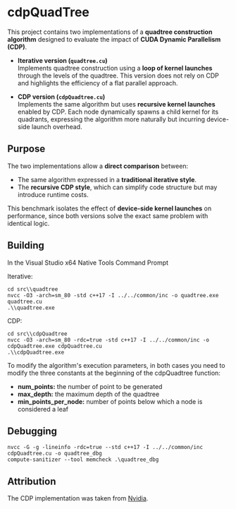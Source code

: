 # cdpQuadTree

This project contains two implementations of a **quadtree construction algorithm** designed to evaluate the impact of **CUDA Dynamic Parallelism (CDP)**.

- **Iterative version (`quadtree.cu`)**  
  Implements quadtree construction using a **loop of kernel launches** through the levels of the quadtree.
  This version does not rely on CDP and highlights the efficiency of a flat parallel approach.

- **CDP version (`cdpQuadtree.cu`)**  
  Implements the same algorithm but uses **recursive kernel launches** enabled by CDP.
  Each node dynamically spawns a child kernel for its quadrants, expressing the algorithm more naturally but incurring device-side launch overhead.

## Purpose
The two implementations allow a **direct comparison** between:
- The same algorithm expressed in a **traditional iterative style**.
- The **recursive CDP style**, which can simplify code structure but may introduce runtime costs.

This benchmark isolates the effect of **device-side kernel launches** on performance, since both versions solve the exact same problem with identical logic.
  
## Building
In the Visual Studio x64 Native Tools Command Prompt

Iterative:
```shell
cd src\\quadtree
nvcc -O3 -arch=sm_80 -std c++17 -I ../../common/inc -o quadtree.exe quadtree.cu
.\\quadtree.exe
```

CDP:
```shell
cd src\\cdpQuadtree
nvcc -O3 -arch=sm_80 -rdc=true -std c++17 -I ../../common/inc -o cdpQuadtree.exe cdpQuadtree.cu
.\\cdpQuadtree.exe
```

To modify the algorithm's execution parameters, in both cases you need to modify the three constants at the beginning of the cdpQuadtree function:
- **num_points:** the number of point to be generated
- **max_depth:** the maximum depth of the quadtree
- **min_points_per_node:** number of points below which a node is considered a leaf

## Debugging
```shell
nvcc -G -g -lineinfo -rdc=true --std c++17 -I ../../common/inc cdpQuadtree.cu -o quadtree_dbg
compute-sanitizer --tool memcheck .\quadtree_dbg
```

## Attribution

The CDP implementation was taken from [Nvidia](https://developer.download.nvidia.com/compute/DevZone/C/html_x64/samples.html).